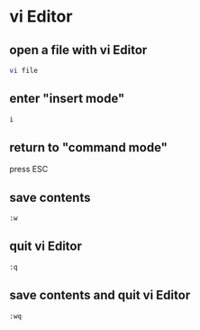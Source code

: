 # vi Editor

## open a file with vi Editor
```sh
vi file
```

## enter "insert mode"
```sh
i
```

## return to "command mode"
press ESC

## save contents
```sh
:w
```

## quit vi Editor
```sh
:q
```

## save contents and quit vi Editor
```sh
:wq
```
